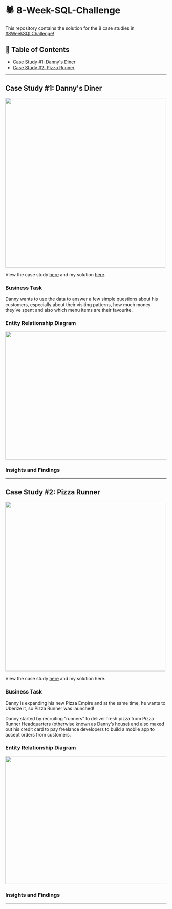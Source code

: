 # :spider: 8-Week-SQL-Challenge

This repository contains the solution for the 8 case studies in [#8WeekSQLChallenge!](https://8weeksqlchallenge.com/)

## :memo: Table of Contents

- [Case Study #1: Danny's Diner](#case-study-1-dannys-diner)
- [Case Study #2: Pizza Runner](#case-study-2-pizza-runner)

***

## Case Study #1: Danny's Diner

<img src="https://user-images.githubusercontent.com/120264629/212469310-60bfccab-1075-453a-b8b5-3892a80e409a.png" width="500" height="530" />

View the case study [here](https://8weeksqlchallenge.com/case-study-1/) and my solution [here](https://github.com/bivekbasu/8-Week-SQL-Challenge/blob/main/Case%20Study%20%231-Danny's%20Diner/Solution.md).

### Business Task

Danny wants to use the data to answer a few simple questions about his customers, especially about their visiting patterns, how much money they’ve spent and also which menu items are their favourite.

### Entity Relationship Diagram

<img src="https://user-images.githubusercontent.com/120264629/212469760-73c0b9d7-7ad0-4ca7-a691-173755b4dd14.png" width="730" height="400" />

### Insights and Findings
***

## Case Study #2: Pizza Runner

<img src="https://user-images.githubusercontent.com/120264629/212469990-7487ab8c-1841-498b-9915-03be7279c1d0.png" width="500" height="530" />

View the case study [here](https://8weeksqlchallenge.com/case-study-2/) and my solution here.

### Business Task

Danny is expanding his new Pizza Empire and at the same time, he wants to Uberize it, so Pizza Runner was launched!

Danny started by recruiting “runners” to deliver fresh pizza from Pizza Runner Headquarters (otherwise known as Danny’s house) and also maxed out his credit card to pay freelance developers to build a mobile app to accept orders from customers.

### Entity Relationship Diagram

<img src="https://user-images.githubusercontent.com/81607668/127271531-0b4da8c7-8b24-4a14-9093-0795c4fa037e.png" width="730" height="400" />

### Insights and Findings
*** 



